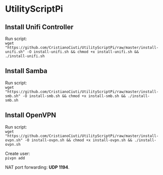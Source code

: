 # UtilityScriptPi

## Install Unifi Controller

Run script:\
`wget "https://github.com/CristianoCiuti/UtilityScriptPi/raw/master/install-unifi.sh" -O install-unifi.sh && chmod +x install-unifi.sh && ./install-unifi.sh`

## Install Samba

Run script:\
`wget "https://github.com/CristianoCiuti/UtilityScriptPi/raw/master/install-smb.sh" -O install-smb.sh && chmod +x install-smb.sh && ./install-smb.sh`

## Install OpenVPN

Run script:\
`wget "https://github.com/CristianoCiuti/UtilityScriptPi/raw/master/install-ovpn.sh" -O install-ovpn.sh && chmod +x install-ovpn.sh && ./install-ovpn.sh`

Create user:\
`pivpn add`

NAT port forwarding: **UDP 1194**.